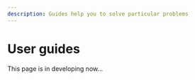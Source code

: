 ```yaml
---
description: Guides help you to solve particular problems
---
```


# User guides

This page is in developing now...
